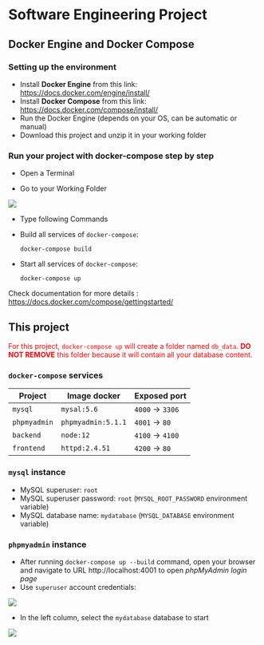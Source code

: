 # Software Engineering Project

## Docker Engine and Docker Compose

### Setting up the environment

* Install **Docker Engine** from this link: https://docs.docker.com/engine/install/
* Install **Docker Compose** from this link: https://docs.docker.com/compose/install/
* Run the Docker Engine (depends on your OS, can be automatic or manual)
* Download this project and unzip it in your working folder

### Run your project with docker-compose step by step

* Open a Terminal

* Go to your Working Folder

![](./README_assets/Console.png)


* Type following Commands

* Build all services of `docker-compose`: 

  ```shell
  docker-compose build
  ```

* Start all services of `docker-compose`: 

  ```shell
  docker-compose up
  ```

Check documentation for more details : https://docs.docker.com/compose/gettingstarted/

## This project

<span style="color:red">For this project, `docker-compose up` will create a folder named `db_data`. **DO NOT REMOVE** this folder because it will contain all your database content.</span> 

### `docker-compose` services

| Project      | Image docker       | Exposed port         |
| ------------ | ------------------ | -------------------- |
| `mysql`      | `mysal:5.6`        | `4000` &rarr; `3306` |
| `phpmyadmin` | `phpmyadmin:5.1.1` | `4001` → `80`        |
| `backend`    | `node:12`          | `4100` → `4100`      |
| `frontend`   | `httpd:2.4.51`     | `4200` → `80`        |

### `mysql` instance

* MySQL superuser: `root`
* MySQL superuser password: `root` (`MYSQL_ROOT_PASSWORD` environment variable)
* MySQL database name: `mydatabase` (`MYSQL_DATABASE` environment variable)

### `phpmyadmin` instance

* After running `docker-compose up --build` command, open your browser and navigate to URL http://localhost:4001 to open *phpMyAdmin login page*
* Use `superuser` account credentials:

![](./README_assets/screenshot1.png)

* In the left column, select the `mydatabase` database to start

![](./README_assets/screenshot2.png)
